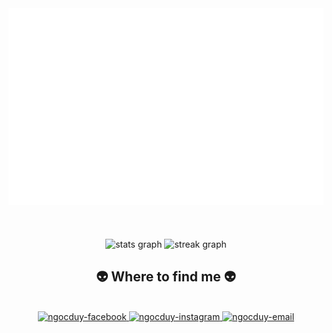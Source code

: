 <!-- Trungquandev -->
<a href="#" target="_blank">
  <img src="svg/trungquandev.svg" width="1200" alt="ngocduy-official" />
</a>





<!-- https://icons8.com -->
<br>
<br>
<br>
<br>
<div align="center">
  <img src="https://github-readme-stats.vercel.app/api?username=Duypham14063003&hide_title=false&hide_rank=false&show_icons=true&include_all_commits=true&count_private=true&disable_animations=false&theme=dracula&locale=en&hide_border=false&order=1" height="150" alt="stats graph" />
  
  <img src="https://streak-stats.demolab.com?user=Duypham14063003&locale=en&mode=daily&theme=dracula&hide_border=false&border_radius=5&order=3" height="150" alt="streak graph" style="margin: 0 0 20 0;" />

 
</div>

<h2 align="center">👽 Where to find me 👽</h2>
<br>

<div align="center">
  
  <a href="https://www.facebook.com/ho.pham.3726613/" target="blank">
    <img src="https://img.icons8.com/bubbles/100/000000/facebook-new.png" alt="ngocduy-facebook" />
  </a>
  <a href="https://www.instagram.com/duy_pham14/" target="blank">
    <img src="https://img.icons8.com/bubbles/100/000000/instagram.png" alt="ngocduy-instagram" />
  </a>
  <a href="ngocduy14062003@gmail.com" target="top">
    <img src="https://img.icons8.com/bubbles/100/000000/apple-mail.png" alt="ngocduy-email" />
  </a>
</div>

<br>
